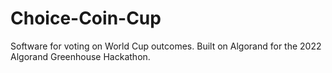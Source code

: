 # Choice-Coin-Cup
Software for voting on World Cup outcomes. Built on Algorand for the 2022 Algorand Greenhouse Hackathon.
